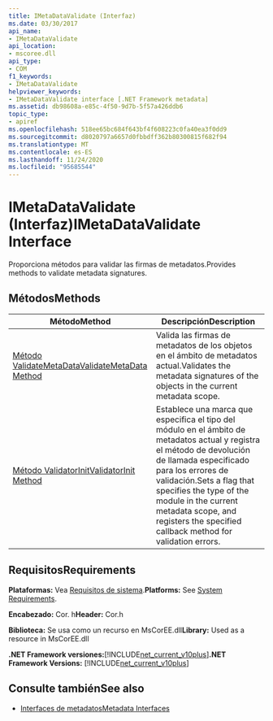 ```yaml
---
title: IMetaDataValidate (Interfaz)
ms.date: 03/30/2017
api_name:
- IMetaDataValidate
api_location:
- mscoree.dll
api_type:
- COM
f1_keywords:
- IMetaDataValidate
helpviewer_keywords:
- IMetaDataValidate interface [.NET Framework metadata]
ms.assetid: db98608a-e85c-4f50-9d7b-5f57a426ddb6
topic_type:
- apiref
ms.openlocfilehash: 518ee65bc684f643bf4f608223c0fa40ea3f0dd9
ms.sourcegitcommit: d8020797a6657d0fbbdff362b80300815f682f94
ms.translationtype: MT
ms.contentlocale: es-ES
ms.lasthandoff: 11/24/2020
ms.locfileid: "95685544"
---
```

# <a name="imetadatavalidate-interface"></a><span data-ttu-id="1c053-102">IMetaDataValidate (Interfaz)</span><span class="sxs-lookup"><span data-stu-id="1c053-102">IMetaDataValidate Interface</span></span>

<span data-ttu-id="1c053-103">Proporciona métodos para validar las firmas de metadatos.</span><span class="sxs-lookup"><span data-stu-id="1c053-103">Provides methods to validate metadata signatures.</span></span>  
  
## <a name="methods"></a><span data-ttu-id="1c053-104">Métodos</span><span class="sxs-lookup"><span data-stu-id="1c053-104">Methods</span></span>  
  
|<span data-ttu-id="1c053-105">Método</span><span class="sxs-lookup"><span data-stu-id="1c053-105">Method</span></span>|<span data-ttu-id="1c053-106">Descripción</span><span class="sxs-lookup"><span data-stu-id="1c053-106">Description</span></span>|  
|------------|-----------------|  
|[<span data-ttu-id="1c053-107">Método ValidateMetaData</span><span class="sxs-lookup"><span data-stu-id="1c053-107">ValidateMetaData Method</span></span>](imetadatavalidate-validatemetadata-method.md)|<span data-ttu-id="1c053-108">Valida las firmas de metadatos de los objetos en el ámbito de metadatos actual.</span><span class="sxs-lookup"><span data-stu-id="1c053-108">Validates the metadata signatures of the objects in the current metadata scope.</span></span>|  
|[<span data-ttu-id="1c053-109">Método ValidatorInit</span><span class="sxs-lookup"><span data-stu-id="1c053-109">ValidatorInit Method</span></span>](imetadatavalidate-validatorinit-method.md)|<span data-ttu-id="1c053-110">Establece una marca que especifica el tipo del módulo en el ámbito de metadatos actual y registra el método de devolución de llamada especificado para los errores de validación.</span><span class="sxs-lookup"><span data-stu-id="1c053-110">Sets a flag that specifies the type of the module in the current metadata scope, and registers the specified callback method for validation errors.</span></span>|  
  
## <a name="requirements"></a><span data-ttu-id="1c053-111">Requisitos</span><span class="sxs-lookup"><span data-stu-id="1c053-111">Requirements</span></span>  

 <span data-ttu-id="1c053-112">**Plataformas:** Vea [Requisitos de sistema](../../get-started/system-requirements.md).</span><span class="sxs-lookup"><span data-stu-id="1c053-112">**Platforms:** See [System Requirements](../../get-started/system-requirements.md).</span></span>  
  
 <span data-ttu-id="1c053-113">**Encabezado:** Cor. h</span><span class="sxs-lookup"><span data-stu-id="1c053-113">**Header:** Cor.h</span></span>  
  
 <span data-ttu-id="1c053-114">**Biblioteca:** Se usa como un recurso en MsCorEE.dll</span><span class="sxs-lookup"><span data-stu-id="1c053-114">**Library:** Used as a resource in MsCorEE.dll</span></span>  
  
 <span data-ttu-id="1c053-115">**.NET Framework versiones:**[!INCLUDE[net_current_v10plus](../../../../includes/net-current-v10plus-md.md)]</span><span class="sxs-lookup"><span data-stu-id="1c053-115">**.NET Framework Versions:** [!INCLUDE[net_current_v10plus](../../../../includes/net-current-v10plus-md.md)]</span></span>  
  
## <a name="see-also"></a><span data-ttu-id="1c053-116">Consulte también</span><span class="sxs-lookup"><span data-stu-id="1c053-116">See also</span></span>

- [<span data-ttu-id="1c053-117">Interfaces de metadatos</span><span class="sxs-lookup"><span data-stu-id="1c053-117">Metadata Interfaces</span></span>](metadata-interfaces.md)
